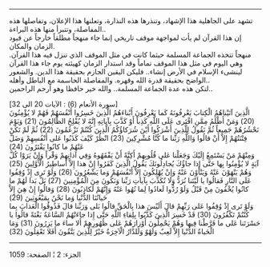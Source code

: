 ------------------------------------------------------------------------

تشهد على الجاهلية هذا الإشهاد، وتنذرها هذه النذارة، وتعلنها هذا الإعلان،
وتفاصلها هذه المفاصلة، وتتبرأ منها هذه البراءة..  
إن هذا القرآن لم يأت لمواجهة موقف تاريخي إنما جاء منهجاً مطلقاً خارجاً عن
قيود الزمان والمكان.  
منهجاً تتخذه الجماعة المسلمة حيثما كانت في مثل الموقف الذي تنزل فيه هذا
القرآن. وهي اليوم في مثل هذا الموقف تماماً وقد استدار الزمان كهيئته يوم
جاء هذا القرآن لينشىء الإسلام في الأرض إنشاء.. فليكن اليقين الجازم
بحقيقة هذا الدين. والشعور الواضح بحقيقة قدرة الله وقهره. والمفاصلة
الحاسمة مع الباطل وأهله..  
لتكن هذه عدة الجماعة المسلمة.. والله خير حافظا وهو أرحم الراحمين..  
  
\[سورة الأنعام (6) : الآيات 20 الى 32\]  
الَّذِينَ آتَيْناهُمُ الْكِتابَ يَعْرِفُونَهُ كَما يَعْرِفُونَ أَبْناءَهُمُ الَّذِينَ خَسِرُوا أَنْفُسَهُمْ فَهُمْ
لا يُؤْمِنُونَ (20) وَمَنْ أَظْلَمُ مِمَّنِ افْتَرى عَلَى اللَّهِ كَذِباً أَوْ كَذَّبَ بِآياتِهِ إِنَّهُ لا
يُفْلِحُ الظَّالِمُونَ (21) وَيَوْمَ نَحْشُرُهُمْ جَمِيعاً ثُمَّ نَقُولُ لِلَّذِينَ أَشْرَكُوا أَيْنَ شُرَكاؤُكُمُ
الَّذِينَ كُنْتُمْ تَزْعُمُونَ (22) ثُمَّ لَمْ تَكُنْ فِتْنَتُهُمْ إِلاَّ أَنْ قالُوا وَاللَّهِ رَبِّنا ما كُنَّا
مُشْرِكِينَ (23) انْظُرْ كَيْفَ كَذَبُوا عَلى أَنْفُسِهِمْ وَضَلَّ عَنْهُمْ ما كانُوا يَفْتَرُونَ (24)  
وَمِنْهُمْ مَنْ يَسْتَمِعُ إِلَيْكَ وَجَعَلْنا عَلى قُلُوبِهِمْ أَكِنَّةً أَنْ يَفْقَهُوهُ وَفِي آذانِهِمْ وَقْراً وَإِنْ
يَرَوْا كُلَّ آيَةٍ لا يُؤْمِنُوا بِها حَتَّى إِذا جاؤُكَ يُجادِلُونَكَ يَقُولُ الَّذِينَ كَفَرُوا إِنْ هذا
إِلاَّ أَساطِيرُ الْأَوَّلِينَ (25) وَهُمْ يَنْهَوْنَ عَنْهُ وَيَنْأَوْنَ عَنْهُ وَإِنْ يُهْلِكُونَ إِلاَّ أَنْفُسَهُمْ
وَما يَشْعُرُونَ (26) وَلَوْ تَرى إِذْ وُقِفُوا عَلَى النَّارِ فَقالُوا يا لَيْتَنا نُرَدُّ وَلا نُكَذِّبَ
بِآياتِ رَبِّنا وَنَكُونَ مِنَ الْمُؤْمِنِينَ (27) بَلْ بَدا لَهُمْ ما كانُوا يُخْفُونَ مِنْ قَبْلُ وَلَوْ
رُدُّوا لَعادُوا لِما نُهُوا عَنْهُ وَإِنَّهُمْ لَكاذِبُونَ (28) وَقالُوا إِنْ هِيَ إِلاَّ حَياتُنَا
الدُّنْيا وَما نَحْنُ بِمَبْعُوثِينَ (29)  
وَلَوْ تَرى إِذْ وُقِفُوا عَلى رَبِّهِمْ قالَ أَلَيْسَ هذا بِالْحَقِّ قالُوا بَلى وَرَبِّنا قالَ فَذُوقُوا
الْعَذابَ بِما كُنْتُمْ تَكْفُرُونَ (30) قَدْ خَسِرَ الَّذِينَ كَذَّبُوا بِلِقاءِ اللَّهِ حَتَّى إِذا جاءَتْهُمُ
السَّاعَةُ بَغْتَةً قالُوا يا حَسْرَتَنا عَلى ما فَرَّطْنا فِيها وَهُمْ يَحْمِلُونَ أَوْزارَهُمْ عَلى
ظُهُورِهِمْ أَلا ساءَ ما يَزِرُونَ (31) وَمَا الْحَياةُ الدُّنْيا إِلاَّ لَعِبٌ وَلَهْوٌ وَلَلدَّارُ
الْآخِرَةُ خَيْرٌ لِلَّذِينَ يَتَّقُونَ أَفَلا تَعْقِلُونَ (32)

------------------------------------------------------------------------

الجزء: 2 ¦ الصفحة: 1059
